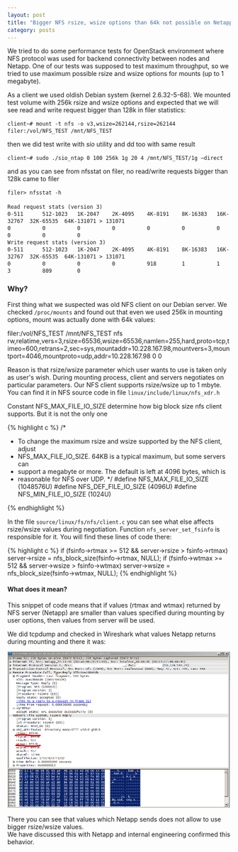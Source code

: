 ```yaml
---
layout: post
title: "Bigger NFS rsize, wsize options than 64k not possible on Netapp. Why?"
category: posts
---
```


We tried to do some performance tests for OpenStack environment where NFS protocol was used for backend connectivity between nodes and Netapp. One of our tests was supposed to test maximum throughput, so we tried to use maximum possible rsize and wsize options for mounts (up to 1 megabyte).

As a client we used oldish Debian system (kernel 2.6.32-5-68). We mounted test volume with 256k rsize and wsize options and expected that we will see read and write request bigger than 128k in filer statistics:

    client~# mount -t nfs -o v3,wsize=262144,rsize=262144 filer:/vol/NFS_TEST /mnt/NFS_TEST

then we did test write with *sio* utility and dd too with same result

    client~# sudo ./sio_ntap 0 100 256k 1g 20 4 /mnt/NFS_TEST/1g –direct

and as you can see from nfsstat on filer, no read/write requests bigger than 128k came to filer

    filer> nfsstat -h
    
    Read request stats (version 3)
    0-511      512-1023   1K-2047    2K-4095    4K-8191    8K-16383   16K-32767  32K-65535  64K-131071 > 131071
    0          0          0          0          0          0          0          0          0          0
    Write request stats (version 3)
    0-511      512-1023   1K-2047    2K-4095    4K-8191    8K-16383   16K-32767  32K-65535  64K-131071 > 131071
    0          0          0          0          918        1          1          3          809        0

### Why?
First thing what we suspected was old NFS client on our Debian server. We checked `/proc/mounts` and found out that even we used 256k in mounting options, mount was actually done with 64k values:

filer:/vol/NFS_TEST /mnt/NFS_TEST nfs rw,relatime,vers=3,rsize=65536,wsize=65536,namlen=255,hard,proto=tcp,timeo=600,retrans=2,sec=sys,mountaddr=10.228.167.98,mountvers=3,mountport=4046,mountproto=udp,addr=10.228.167.98 0 0

Reason is that rsize/wsize parameter which user wants to use is taken only as user's wish. During mounting process, client and servers negotiates on particular parameters. Our NFS client supports rsize/wsize up to 1 mbyte. You can find it in NFS source code in file `linux/include/linux/nfs_xdr.h` 

Constant NFS_MAX_FILE_IO_SIZE determine how big block size nfs client supports. But it is not the only one 

{% highlight c %}
/*
 * To change the maximum rsize and wsize supported by the NFS client, adjust
 * NFS_MAX_FILE_IO_SIZE.  64KB is a typical maximum, but some servers can
 * support a megabyte or more.  The default is left at 4096 bytes, which is
 * reasonable for NFS over UDP.
*/
#define NFS_MAX_FILE_IO_SIZE    (1048576U)
#define NFS_DEF_FILE_IO_SIZE    (4096U)
#define NFS_MIN_FILE_IO_SIZE    (1024U)

{% endhighlight %}

In the file `source/linux/fs/nfs/client.c` you can see what else affects rsize/wsize values during negotiation. Function `nfs_server_set_fsinfo` is responsible for it. You will find these lines of code there:

{% highlight c %}
        if (fsinfo->rtmax >= 512 && server->rsize > fsinfo->rtmax)
                server->rsize = nfs_block_size(fsinfo->rtmax, NULL);
        if (fsinfo->wtmax >= 512 && server->wsize > fsinfo->wtmax)
                server->wsize = nfs_block_size(fsinfo->wtmax, NULL); 
{% endhighlight %}

#### What does it mean?
This snippet of code means that if values (rtmax and wtmax) returned by NFS server (Netapp) are smaller than values specified during mounting by user options, then values from server will be used.

We did tcpdump and checked in Wireshark what values Netapp returns during mounting and there it was:

![tcpdump](/images/tcpdump_nfs256k.png)

There you can see that values which Netapp sends does not allow to use bigger rsize/wsize values.  
We have discussed this with Netapp and internal engineering confirmed this behavior.










